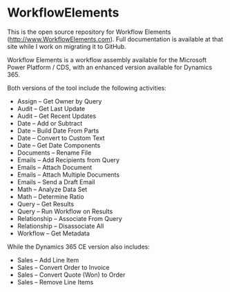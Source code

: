 # WorkflowElements
This is the open source repository for Workflow Elements (http://www.WorkflowElements.com). Full documentation is available at that site while I work on migrating it to GitHub.

Workflow Elements is a workflow assembly available for the Microsoft Power Platform / CDS, with an enhanced version available for Dynamics 365.

Both versions of the tool include the following activities:
* Assign – Get Owner by Query
* Audit – Get Last Update
* Audit – Get Recent Updates
* Date – Add or Subtract
* Date – Build Date From Parts
* Date – Convert to Custom Text
* Date – Get Date Components
* Documents – Rename File
* Emails – Add Recipients from Query
* Emails – Attach Document
* Emails – Attach Multiple Documents
* Emails – Send a Draft Email
* Math – Analyze Data Set
* Math – Determine Ratio
* Query – Get Results
* Query – Run Workflow on Results
* Relationship – Associate From Query
* Relationship – Disassociate All
* Workflow – Get Metadata

While the Dynamics 365 CE version also includes:
* Sales – Add Line Item
* Sales – Convert Order to Invoice
* Sales – Convert Quote (Won) to Order
* Sales – Remove Line Items
